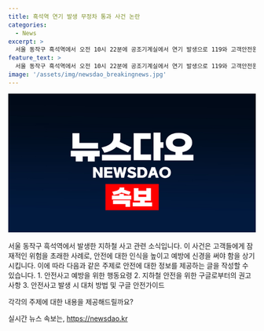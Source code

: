 ```yaml
---
title: 흑석역 연기 발생 무정차 통과 사건 논란
categories:
  - News
excerpt: >
  서울 동작구 흑석역에서 오전 10시 22분에 공조기계실에서 연기 발생으로 119와 고객안전원이 현장에 도착해 안전 조치를 취한 후, 10시 45분부터 연기가 감소되어 상하선 열차가 정상 운행되고 있다.
feature_text: >
  서울 동작구 흑석역에서 오전 10시 22분에 공조기계실에서 연기 발생으로 119와 고객안전원이 현장에 도착해 안전 조치를 취한 후, 10시 45분부터 연기가 감소되어 상하선 열차가 정상 운행되고 있다.
image: '/assets/img/newsdao_breakingnews.jpg'
---
```


<p><img src="/assets/img/newsdao_breakingnews.jpg" alt="ontimetimes 속보" /></p>

<p>서울 동작구 흑석역에서 발생한 지하철 사고 관련 소식입니다. 이 사건은 고객들에게 잠재적인 위험을 초래한 사례로, 안전에 대한 인식을 높이고 예방에 신경을 써야 함을 상기시킵니다. 이에 따라 다음과 같은 주제로 안전에 대한 정보를 제공하는 글을 작성할 수 있습니다. 
1. 안전사고 예방을 위한 행동요령
2. 지하철 안전을 위한 구글로부터의 권고사항 
3. 안전사고 발생 시 대처 방법 및 구글 안전가이드 </p>

<p>각각의 주제에 대한 내용을 제공해드릴까요?</p>
실시간 뉴스 속보는, <a href="https://newsdao.kr" rel="dofollow">https://newsdao.kr</a>


